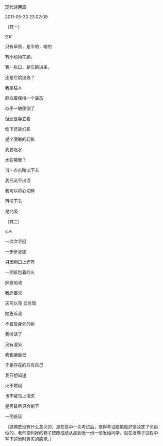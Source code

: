 现代诗两篇

2011-05-30 23:02:09

（其一）

    空旷

 只有草原，是平的，暗的

 有小动物在跑，

 我一张口，是它跑进来，

 还是它跳出去？

 我是枯木

 静立着保持一个姿态

 似乎一触便倒了

 但还是静立着

 倒下还是幻影

 是个清晰的幻影

 我要吃水

 水在哪里？

 当一点点暗淡下去

 我已流不出泪

 我可以将心切碎

 再咬下去

 是允吸 



（其二）  

    心火

 一次次坚挺

 一步步坚挪

 只因胸口上还有

 一团纸包着的火

 肆意地流

 我还要求

 天可以亮 又忽暗

 她告诉我

 不要管身旁的树

 我听话了

 没有渲染

 我也骗自己

 于是存在的只有自己

 我只想知道

 火不燃起

 也不被马上浇灭

 是否最后只会剩下

 一团纸灰



（这两首没有什么意义的，是在高中一次考试后，觉得考试结果就好像决定了命运似的，老师把判好的卷子按照成绩从高到低一份一份发给同学，就在发卷子过程中写下的当时真实的感觉。）